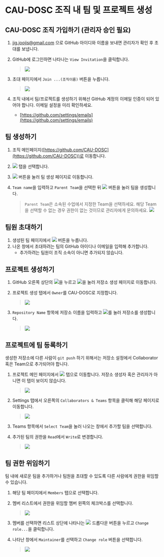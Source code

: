 # CAU-DOSC 조직 내 팀 및 프로젝트 생성

## CAU-DOSC 조직 가입하기 (관리자 승인 필요)

1. jjg.joojis@gmail.com 으로 GitHub 아이디와 이름을 보내면 관리자가 확인 후 초대를 보냅니다.
2. GitHub에 로그인하면 나타나는 `View Invitation`을 클릭합니다. 

   > ![](images/org-invitation.PNG)

3. 초대 페이지에서 `Join ...(조직이름)` 버튼을 누릅니다.

   > ![](images/org-join.PNG)

3. 조직 내에서 팀/프로젝트를 생성하기 위해선 GitHub 계정의 이메일 인증이 되어 있어야 합니다. 이메일 설정을 미리 확인하세요.
   - [https://github.com/settings/emails](https://github.com/settings/emails)

## 팀 생성하기

1. 조직 메인페이지([https://github.com/CAU-DOSC](https://github.com/CAU-DOSC))로 이동합니다.
2. ![](images/org-tab-teams.PNG) 탭을 선택합니다.
3. ![](images/org-new-team-button.PNG) 버튼을 눌러 팀 생성 페이지로 이동합니다.
4. `Team name`을 입력하고 `Parent Team`을 선택한 뒤 ![](images/org-create-team-button.PNG) 버튼을 눌러 팀을 생성합니다.

   > `Parent Team`은 소속된 수업에서 지정한 Team을 선택하세요. 해당 Team을 선택할 수 없는 경우 권한이 없는 것이므로 관리자에게 문의하세요. ![](images/org-create-new-team.PNG)

## 팀원 초대하기

1. 생성된 팀 페이지에서 ![](images/add-a-member-button.PNG) 버튼을 누릅니다.
2. 나온 창에서 초대하려는 팀의 GitHub 아이디나 이메일을 입력해 추가합니다.
   - 추가하려는 팀원이 조직 소속이 아니면 추가되지 않습니다.

## 프로젝트 생성하기

1. GitHub 오른쪽 상단의 ![](images/plus-button-on-the-top.PNG)을 누르고 ![](images/new-repository-button.PNG)을 눌러 저장소 생성 페이지로 이동합니다.
2. 프로젝트 생성 탭에서 `Owner`를 CAU-DOSC로 지정합니다.
   
   > ![](images/create-new-repo-owner.PNG)

3. `Repository Name` 항목에 저장소 이름을 입력하고 ![](images/create-repository-button.PNG)를 눌러 저장소를 생성합니다.

   > ![](images/create-a-new-repo-example.PNG)

## 프로젝트에 팀 등록하기

생성한 저장소에 다른 사람이 `git push` 하기 위해서는 저장소 설정에서 Collaborator 혹은 Team으로 추가되어야 합니다.

1. 프로젝트 메인 페이지에서 ![](images/repo-tab-settings.PNG) 탭으로 이동합니다. 저장소 생성자 혹은 관리자가 아니면 이 탭이 보이지 않습니다.

   > ![](images/project-main-page-tabs.PNG)

2. Settings 탭에서 오른쪽의 `Collaborators & Teams` 항목을 클릭해 해당 페이지로 이동합니다.

   > ![](images/repo-settings-tabs.PNG)

3. Teams 항목에서 `Select Team`을 눌러 나오는 창에서 추가할 팀을 선택합니다.
4. 추가된 팀의 권한을 `Read`에서 `Write`로 변경합니다.

   > ![](images/team-permission.PNG)

## 팀 권한 위임하기

팀 내에 새로운 팀을 추가하거나 팀원을 초대할 수 있도록 다른 사람에게 권한을 위임할 수 있습니다.

1. 해당 팀 페이지에서 `Members` 탭으로 선택합니다.
2. 멤버 리스트에서 권한을 위임할 멤버 왼쪽의 체크박스를 선택합니다.

   > ![](images/member-list-example.PNG)

3. 멤버를 선택하면 리스트 상단에 나타나는 ![](images/team-member-selected.PNG) 드롭다운 버튼을 누르고 `Change role...`을 클릭합니다.
4. 나타난 창에서 `Maintainer`를 선택하고 `Change role` 버튼을 선택합니다.

   > ![](images/team-select-a-new-role.PNG)
